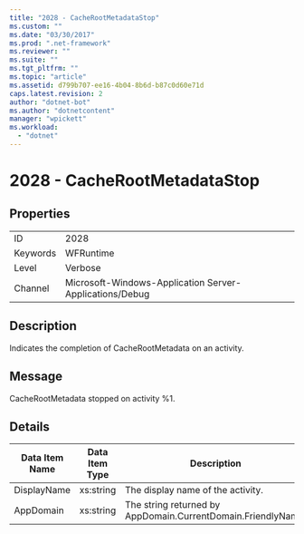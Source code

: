 ```yaml
---
title: "2028 - CacheRootMetadataStop"
ms.custom: ""
ms.date: "03/30/2017"
ms.prod: ".net-framework"
ms.reviewer: ""
ms.suite: ""
ms.tgt_pltfrm: ""
ms.topic: "article"
ms.assetid: d799b707-ee16-4b04-8b6d-b87c0d60e71d
caps.latest.revision: 2
author: "dotnet-bot"
ms.author: "dotnetcontent"
manager: "wpickett"
ms.workload: 
  - "dotnet"
---
```

# 2028 - CacheRootMetadataStop
## Properties  
  
|||  
|-|-|  
|ID|2028|  
|Keywords|WFRuntime|  
|Level|Verbose|  
|Channel|Microsoft-Windows-Application Server-Applications/Debug|  
  
## Description  
 Indicates the completion of CacheRootMetadata on an activity.  
  
## Message  
 CacheRootMetadata stopped on activity %1.  
  
## Details  
  
|Data Item Name|Data Item Type|Description|  
|--------------------|--------------------|-----------------|  
|DisplayName|xs:string|The display name of the activity.|  
|AppDomain|xs:string|The string returned by AppDomain.CurrentDomain.FriendlyName.|

